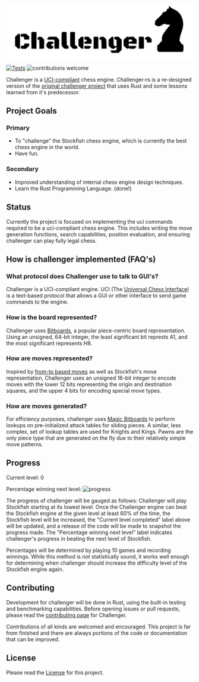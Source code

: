 ![](.github/img/challenger.svg)

[![Tests](https://github.com/folksgl/challenger-rs/actions/workflows/rust-checks.yaml/badge.svg)](https://github.com/folksgl/challenger-rs/actions/workflows/rust-checks.yaml)
![contributions welcome](https://img.shields.io/badge/contributions-welcome-brightgreen.svg?style=flat)

Challenger is a [UCI-compliant](http://wbec-ridderkerk.nl/html/UCIProtocol.html)
chess engine. Challenger-rs is a re-designed version of the 
[original challenger project](https://github.com/folksgl/challenger) that uses
Rust and some lessons learned from it's predecessor.

## Project Goals
### Primary
  - To "challenge" the Stockfish chess engine, which is currently the best
    chess engine in the world.
  - Have fun.
### Secondary
  - Improved understanding of internal chess engine design techniques.
  - Learn the Rust Programming Language. (done!)

## Status
Currently the project is focused on implementing the uci commands required to
be a uci-compliant chess engine. This includes writing the move generation
functions, search capabilities, position evaluation, and ensuring challenger
can play fully legal chess.

## How is challenger implemented (FAQ's)

### What protocol does Challenger use to talk to GUI's?
Challenger is a UCI-compliant engine. UCI (The 
[Universal Chess Interface](http://wbec-ridderkerk.nl/html/UCIProtocol.html))
is a text-based protocol that allows a GUI or other interface to send game commands
to the engine. 

### How is the board represented?
Challenger uses [Bitboards](https://www.chessprogramming.org/Bitboards), a
popular piece-centric board representation. Using an unsigned, 64-bit integer,
the least significant bit represts A1, and the most significant represents H8.

### How are moves represented?
Inspired by [from-to based moves](https://www.chessprogramming.org/Encoding_Moves)
as well as Stockfish's move representation, Challenger uses an unsigned 16-bit
integer to encode moves with the lower 12 bits representing the origin and
destination squares, and the upper 4 bits for encoding special move types.

### How are moves generated?
For efficiency purposes, challenger uses [Magic Bitboards](https://www.chessprogramming.org/Magic_Bitboards)
to perform lookups on pre-initialized attack tables for sliding pieces. A similar,
less complex, set of lookup tables are used for Knights and Kings. Pawns are
the only piece type that are generated on the fly due to their relatively simple
move patterns.

## Progress

Current level: 0

Percentage winning next level:  ![progress](https://progress-bar.dev/0)
 
The progress of challenger will be gauged as follows: Challenger will play
Stockfish starting at its lowest level. Once the Challenger engine can beat
the Stockfish engine at the given level at least 60% of the time, the Stockfish
level will be increased, the "Current level completed" label above will be
updated, and a release of the code will be made to snapshot the progress made.
The "Percentage winning next level" label indicates challenger's progress in
beating the next level of Stockfish.

Percentages will be determined by playing 10 games and recording winnings.
While this method is *not* statistically sound, it works well enough for
determining when challenger should increase the difficulty level of the
Stockfish engine again.

## Contributing
Development for challenger will be done in Rust, using the built-in testing
and benchmarking capabilities. Before opening issues or pull requests, please
read the [contributing page](#CONTRIBUTING.md) for Challenger.

Contributions of all kinds are welcomed and encouraged. This project is far
from finished and there are always portions of the code or documentation that
can be improved.

## License
Please read the [License](#COPYING) for this project.

